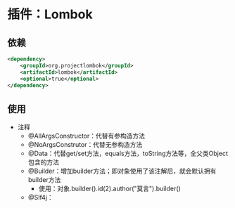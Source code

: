 # 插件：Lombok



## 依赖

```xml
<dependency>
	<groupId>org.projectlombok</groupId>
    <artifactId>lombok</artifactId>
    <optional>true</optional>
</dependency>
```



## 使用

- 注释
  - @AllArgsConstructor：代替有参构造方法
  - @NoArgsConstrutor：代替无参构造方法
  - @Data：代替get/set方法，equals方法，toString方法等，全父类Object包含的方法
  - @Builder：增加builder方法；即对象使用了该注解后，就会默认拥有builder方法
    - 使用：对象.builder().id(2).author("莫言").builder()
  - @Slf4j：